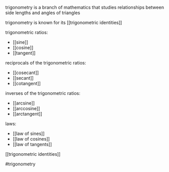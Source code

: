 trigonometry is a branch of mathematics that studies relationships between side lengths and angles of triangles

trigonometry is known for its [[trigonometric identities]]

trigonometric ratios:
- [[sine]]
- [[cosine]]
- [[tangent]]


reciprocals of the trigonometric ratios: 
- [[cosecant]]
- [[secant]]
- [[cotangent]]

inverses of the trigonometric ratios:
- [[arcsine]]
- [[arccosine]]
- [[arctangent]]


laws:
- [[law of sines]]
- [[law of cosines]]
- [[law of tangents]]

[[trigonometric identities]]

#trigonometry 